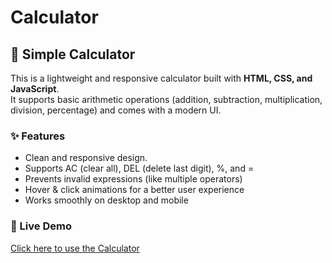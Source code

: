 # Calculator
## 🧮 Simple Calculator

This is a lightweight and responsive calculator built with **HTML, CSS, and JavaScript**.  
It supports basic arithmetic operations (addition, subtraction, multiplication, division, percentage) and comes with a modern UI.

### ✨ Features
- Clean and responsive design.
- Supports AC (clear all), DEL (delete last digit), %, and =
- Prevents invalid expressions (like multiple operators)
- Hover & click animations for a better user experience
- Works smoothly on desktop and mobile

### 🚀 Live Demo
[Click here to use the Calculator](https://dibyar21.github.io/Calculator/)


